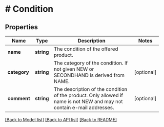 # # Condition

## Properties

Name | Type | Description | Notes
------------ | ------------- | ------------- | -------------
**name** | **string** | The condition of the offered product. |
**category** | **string** | The category of the condition. If not given NEW or SECONDHAND is derived from NAME. | [optional]
**comment** | **string** | The description of the condition of the product. Only allowed if name is not NEW and may not contain e-mail addresses. | [optional]

[[Back to Model list]](../../README.md#models) [[Back to API list]](../../README.md#endpoints) [[Back to README]](../../README.md)

